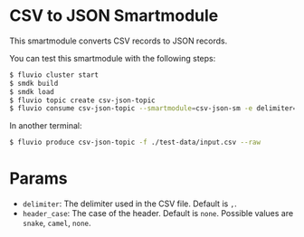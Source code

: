 # CSV to JSON Smartmodule

This smartmodule converts CSV records to JSON records.

You can test this smartmodule with the following steps:

```bash
$ fluvio cluster start 
$ smdk build
$ smdk load 
$ fluvio topic create csv-json-topic
$ fluvio consume csv-json-topic --smartmodule=csv-json-sm -e delimiter=";" -e header_case=snake 
```

In another terminal:

```bash
$ fluvio produce csv-json-topic -f ./test-data/input.csv --raw
```

# Params

- `delimiter`: The delimiter used in the CSV file. Default is `,`.
- `header_case`: The case of the header. Default is `none`. Possible values are `snake`, `camel`, `none`.
